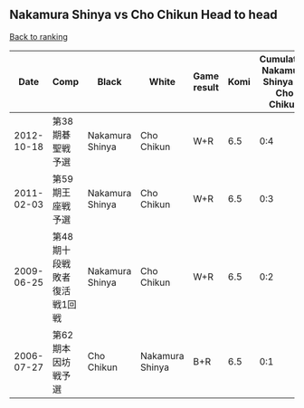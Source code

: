 ## Nakamura Shinya vs Cho Chikun Head to head

[Back to ranking](../../index.md)




| **Date** | **Comp** | **Black** | **White** | **Game result** | **Komi** | **Cumulative Nakamura Shinya vs Cho Chikun** | **Nakamura Shinya streak** | **Cho Chikun streak** | 
| --- | --- | --- | --- | --- | --- | --- | --- | --- |
| 2012-10-18 | 第38期碁聖戦予選 | Nakamura Shinya | Cho Chikun | W+R | 6.5 | 0:4 | 0 | 4 | 
| 2011-02-03 | 第59期王座戦予選 | Nakamura Shinya | Cho Chikun | W+R | 6.5 | 0:3 | 0 | 3 | 
| 2009-06-25 | 第48期十段戦敗者復活戦1回戦 | Nakamura Shinya | Cho Chikun | W+R | 6.5 | 0:2 | 0 | 2 | 
| 2006-07-27 | 第62期本因坊戦予選 | Cho Chikun | Nakamura Shinya | B+R | 6.5 | 0:1 | 0 | 1 |




